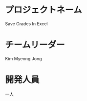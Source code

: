  プロジェクトネーム
 =============

Save Grades In Excel

チームリーダー
 =============
 
 Kim Myeong Jong
 
 開発人員
 =============

一人 
